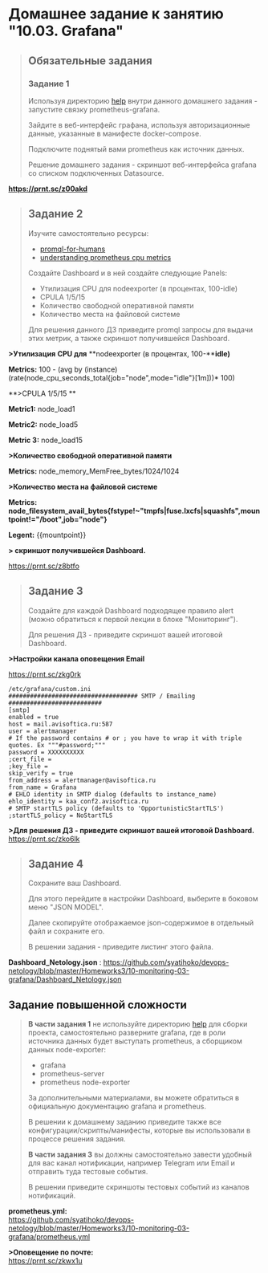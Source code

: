 # Домашнее задание к занятию "10.03. Grafana"







> ## Обязательные задания
>
> ### Задание 1
> Используя директорию [help](./help) внутри данного домашнего задания - запустите связку prometheus-grafana.
>
> Зайдите в веб-интерфейс графана, используя авторизационные данные, указанные в манифесте docker-compose.
>
> Подключите поднятый вами prometheus как источник данных.
>
> Решение домашнего задания - скриншот веб-интерфейса grafana со списком подключенных Datasource.

 

**https://prnt.sc/z00akd**    



> 
>
> ## Задание 2
> Изучите самостоятельно ресурсы:
> - [promql-for-humans](https://timber.io/blog/promql-for-humans/#cpu-usage-by-instance)
> - [understanding prometheus cpu metrics](https://www.robustperception.io/understanding-machine-cpu-usage)
>
> Создайте Dashboard и в ней создайте следующие Panels:
> - Утилизация CPU для nodeexporter (в процентах, 100-idle)
> - CPULA 1/5/15
> - Количество свободной оперативной памяти
> - Количество места на файловой системе
>
> Для решения данного ДЗ приведите promql запросы для выдачи этих метрик, а также скриншот получившейся Dashboard.



**\>Утилизация** **CPU для** **nodeexporter (в процентах, 100-****idle)**    

**Metrics:** 100 - (avg by (instance) (rate(node_cpu_seconds_total{job="node",mode="idle"}[1m]))* 100)    

 

**\>CPULA 1/5/15 **   

**Metric1:** node_load1    

**Metric2:** node_load5  

**Metric 3:** node_load15

 

 

**\>Количество свободной оперативной памяти**

  **Metrics:** node_memory_MemFree_bytes/1024/1024

 

 

**>Количество места на файловой системе**     

**Metrics:  node_filesystem_avail_bytes{fstype!~"tmpfs|fuse.lxcfs|squashfs",mountpoint!="/boot",job="node"}** 

**Legent:** {{mountpoint}}

 

**\> скриншот получившейся Dashboard.**

https://prnt.sc/z8btfo



> ## Задание 3
> Создайте для каждой Dashboard подходящее правило alert (можно обратиться к первой лекции в блоке "Мониторинг").
>
> Для решения ДЗ - приведите скриншот вашей итоговой Dashboard.



**\>Настройки канала оповещения Email**    

https://prnt.sc/zkg0rk



```
/etc/grafana/custom.ini
#################################### SMTP / Emailing ##########################
[smtp]
enabled = true
host = mail.avisoftica.ru:587
user = alertmanager
# If the password contains # or ; you have to wrap it with triple quotes. Ex """#password;"""
password = XXXXXXXXXX
;cert_file =
;key_file =
skip_verify = true
from_address = alertmanager@avisoftica.ru
from_name = Grafana
# EHLO identity in SMTP dialog (defaults to instance_name)
ehlo_identity = kaa_conf2.avisoftica.ru
# SMTP startTLS policy (defaults to 'OpportunisticStartTLS')
;startTLS_policy = NoStartTLS
```



**\>Для решения ДЗ - приведите скриншот вашей итоговой Dashboard.**
https://prnt.sc/zko6lk





> ## Задание 4
> Сохраните ваш Dashboard.
>
> Для этого перейдите в настройки Dashboard, выберите в боковом меню "JSON MODEL".
>
> Далее скопируйте отображаемое json-содержимое в отдельный файл и сохраните его.
>
> В решении задания - приведите листинг этого файла.



**Dashboard_Netology.json** :
https://github.com/syatihoko/devops-netology/blob/master/Homeworks3/10-monitoring-03-grafana/Dashboard_Netology.json






## Задание повышенной сложности

> **В части задания 1** не используйте директорию [help](./help) для сборки проекта, самостоятельно разверните grafana, где в 
> роли источника данных будет выступать prometheus, а сборщиком данных node-exporter:
>
> - grafana
> - prometheus-server
> - prometheus node-exporter
>
> За дополнительными материалами, вы можете обратиться в официальную документацию grafana и prometheus.
>
> В решении к домашнему заданию приведите также все конфигурации/скрипты/манифесты, которые вы 
> использовали в процессе решения задания.
>
> **В части задания 3** вы должны самостоятельно завести удобный для вас канал нотификации, например Telegram или Email
> и отправить туда тестовые события.
>
> В решении приведите скриншоты тестовых событий из каналов нотификаций.

**prometheus.yml:**  
https://github.com/syatihoko/devops-netology/blob/master/Homeworks3/10-monitoring-03-grafana/prometheus.yml

**\>Оповещение по почте:**   
https://prnt.sc/zkwx1u   

